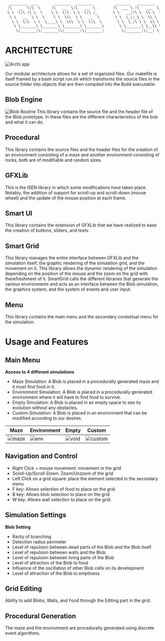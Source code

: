 ```rs
  ________  ___       ________  ________          _______   ________   ________  ___  ________   _______      
 |\   __  \|\  \     |\   __  \|\   __  \        |\  ___ \ |\   ___  \|\   ____\|\  \|\   ___  \|\  ___ \     
 \ \  \|\ /\ \  \    \ \  \|\  \ \  \|\ /_       \ \   __/|\ \  \\ \  \ \  \___|\ \  \ \  \\ \  \ \   __/|    
  \ \   __  \ \  \    \ \  \\\  \ \   __  \       \ \  \_|/_\ \  \\ \  \ \  \  __\ \  \ \  \\ \  \ \  \_|/__  
   \ \  \|\  \ \  \____\ \  \\\  \ \  \|\  \       \ \  \_|\ \ \  \\ \  \ \  \|\  \ \  \ \  \\ \  \ \  \_|\ \ 
    \ \_______\ \_______\ \_______\ \_______\       \ \_______\ \__\\ \__\ \_______\ \__\ \__\\ \__\ \_______\
     \|_______|\|_______|\|_______|\|_______|        \|_______|\|__| \|__|\|_______|\|__|\|__| \|__|\|_______|
```

# ARCHITECTURE
![Archi app](https://github.com/tom-bourjala/ISEN-ALG-BLOB/assets/31037693/e7490f81-9290-4660-800e-6bfce160aa13)

Our modular architecture allows for a set of organized files. Our makefile is itself framed by a bash script run.sh which transforms the source files in the source folder into objects that are then compiled into the Build executable. 

## Blob Engine
![Blob Routine](https://github.com/tom-bourjala/ISEN-ALG-BLOB/assets/31037693/15e23f46-cf17-4043-9b81-4f4a59235b5d)
This library contains the source file and the header file of the Blob prototype. In these files are the different characteristics of the bob and what it can do.

## Procedural 

This library contains the source files and the header files for the creation of an environment consisting of a maze and another environment consisting of rocks, both are of modifiable and random sizes.

## GFXLib

This is the ISEN library in which some modifications have taken place. Notably, the addition of support for scroll-up and scroll-down (mouse wheel) and the update of the mouse position at each frame.

## Smart UI

This library contains the extension of GFXLib that we have realized to ease the creation of buttons, sliders, and texts.

## Smart Grid

This library manages the entire interface between GFXLib and the simulation itself, the graphic rendering of the simulation grid, and the movement on it. This library allows the dynamic rendering of the simulation depending on the position of the mouse and the zoom on the grid with therefreshment of it. SmartGrid calls the different libraries that generate the various environments and acts as an interface between the Blob simulation, the graphics system, and the system of events and user input.

## Menu

This library contains the main menu and the secondary contextual menu for the simulation.

# Usage and Features

## Main Menu

**Access to 4 different simulations**
- Maze Simulation: A Blob is placed in a procedurally generated maze and it must find food in it.
- Environment Simulation: A Blob is placed in a procedurally generated environment where it will have to find food to survive.
- Empty Simulation: A Blob is placed in an empty space to see its evolution without any obstacles.
- Custom Simulation: A Blob is placed in an environment that can be modified according to our desires.

| Maze | Environment | Empty | Custom |
| --------------- | --------------- | --------------- | --------------- |
| ![maze](https://github.com/tom-bourjala/ISEN-ALG-BLOB/assets/31037693/2c935851-1ba0-4a04-8987-b1ae7e13f956) | ![env](https://github.com/tom-bourjala/ISEN-ALG-BLOB/assets/31037693/81a06445-4061-4936-add8-901c09fd782e) | ![void](https://github.com/tom-bourjala/ISEN-ALG-BLOB/assets/31037693/7ed6727e-c000-413e-a0a8-cbdaa8e2c8b5) | ![custom](https://github.com/tom-bourjala/ISEN-ALG-BLOB/assets/31037693/d2ff30a1-1cc3-4f40-88af-45c07324d83c) |




## Navigation and Control

- Right Click + mouse movement: movement in the grid
- Scroll-Up/Scroll-Down: Zoom/Unzoom of the grid
- Left Click on a grid square: place the element selected in the secondary menu
- F key: Allows selection of food to place on the grid
- B key: Allows blob selection to place on the grid
- W key: Allows wall selection to place on the grid.

## Simulation Settings

**Blob Setting**
- Rarity of branching
- Detection radius perimeter
- Level of repulsion between dead parts of the Blob and the Blob itself
- Level of repulsion between walls and the Blob
- Level of repulsion between living parts of the Blob
- Level of attraction of the Blob to food
- Influence of the oscillation of other Blob cells on its development
- Level of attraction of the Blob to emptiness

## Grid Editing

Ability to add Blobs, Walls, and Food through the Editing part in the grid.


## Procedural Generation

The maze and the environment are procedurally generated using discrete event algorithms.
